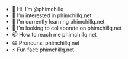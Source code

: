 - 👋 Hi, I’m @phimchillq
- 👀 I’m interested in phimchillq.net
- 🌱 I’m currently learning phimchillq.net
- 💞️ I’m looking to collaborate on phimchillq.net
- 📫 How to reach me phimchillq.net
- 😄 Pronouns: phimchillq.net
- ⚡ Fun fact: phimchillq.net

<!---
phimchillq/phimchillq is a ✨ special ✨ repository because its `README.md` (this file) appears on your GitHub profile.
You can click the Preview link to take a look at your changes.
--->
